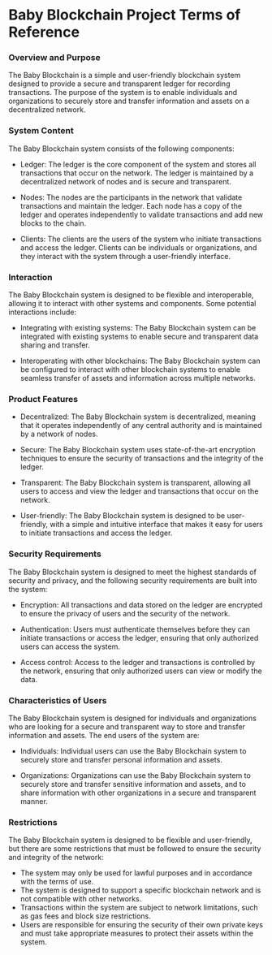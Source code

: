 # Baby Blockchain Project Terms of Reference

### Overview and Purpose

The Baby Blockchain is a simple and user-friendly blockchain system designed to provide a secure and transparent ledger for recording transactions. The purpose of the system is to enable individuals and organizations to securely store and transfer information and assets on a decentralized network.

### System Content

The Baby Blockchain system consists of the following components:
- Ledger: The ledger is the core component of the system and stores all transactions that occur on the network. The ledger is maintained by a decentralized network of nodes and is secure and transparent.

- Nodes: The nodes are the participants in the network that validate transactions and maintain the ledger. Each node has a copy of the ledger and operates independently to validate transactions and add new blocks to the chain.

- Clients: The clients are the users of the system who initiate transactions and access the ledger. Clients can be individuals or organizations, and they interact with the system through a user-friendly interface.

### Interaction

The Baby Blockchain system is designed to be flexible and interoperable, allowing it to interact with other systems and components. Some potential interactions include:

- Integrating with existing systems: The Baby Blockchain system can be integrated with existing systems to enable secure and transparent data sharing and transfer.

- Interoperating with other blockchains: The Baby Blockchain system can be configured to interact with other blockchain systems to enable seamless transfer of assets and information across multiple networks.

### Product Features
- Decentralized: The Baby Blockchain system is decentralized, meaning that it operates independently of any central authority and is maintained by a network of nodes.

- Secure: The Baby Blockchain system uses state-of-the-art encryption techniques to ensure the security of transactions and the integrity of the ledger.

- Transparent: The Baby Blockchain system is transparent, allowing all users to access and view the ledger and transactions that occur on the network.

- User-friendly: The Baby Blockchain system is designed to be user-friendly, with a simple and intuitive interface that makes it easy for users to initiate transactions and access the ledger.

### Security Requirements
The Baby Blockchain system is designed to meet the highest standards of security and privacy, and the following security requirements are built into the system:

- Encryption: All transactions and data stored on the ledger are encrypted to ensure the privacy of users and the security of the network.

- Authentication: Users must authenticate themselves before they can initiate transactions or access the ledger, ensuring that only authorized users can access the system.

- Access control: Access to the ledger and transactions is controlled by the network, ensuring that only authorized users can view or modify the data.
### Characteristics of Users
The Baby Blockchain system is designed for individuals and organizations who are looking for a secure and transparent way to store and transfer information and assets. The end users of the system are:
- Individuals: Individual users can use the Baby Blockchain system to securely store and transfer personal information and assets.

- Organizations: Organizations can use the Baby Blockchain system to securely store and transfer sensitive information and assets, and to share information with other organizations in a secure and transparent manner.
### Restrictions
The Baby Blockchain system is designed to be flexible and user-friendly, but there are some restrictions that must be followed to ensure the security and integrity of the network:
- The system may only be used for lawful purposes and in accordance with the terms of use.
- The system is designed to support a specific blockchain network and is not compatible with other networks.
- Transactions within the system are subject to network limitations, such as gas fees and block size restrictions.
- Users are responsible for ensuring the security of their own private keys and must take appropriate measures to protect their assets within the system.
